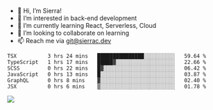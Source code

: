 - 👋 Hi, I’m Sierra!
- 👀 I’m interested in back-end development
- 🌱 I’m currently learning React, Serverless, Cloud
- 💞️ I’m looking to collaborate on learning
- 📫 Reach me via git@sierrac.dev

<!--START_SECTION:waka-->

```text
TSX          3 hrs 24 mins   ███████████████░░░░░░░░░░   59.64 %
TypeScript   1 hrs 17 mins   █████▓░░░░░░░░░░░░░░░░░░░   22.66 %
SCSS         0 hrs 22 mins   █▓░░░░░░░░░░░░░░░░░░░░░░░   06.42 %
JavaScript   0 hrs 13 mins   █░░░░░░░░░░░░░░░░░░░░░░░░   03.87 %
GraphQL      0 hrs 8 mins    ▓░░░░░░░░░░░░░░░░░░░░░░░░   02.40 %
JSX          0 hrs 6 mins    ▒░░░░░░░░░░░░░░░░░░░░░░░░   01.78 %
```

<!--END_SECTION:waka-->


![](https://hit.yhype.me/github/profile?user_id=7351311)
